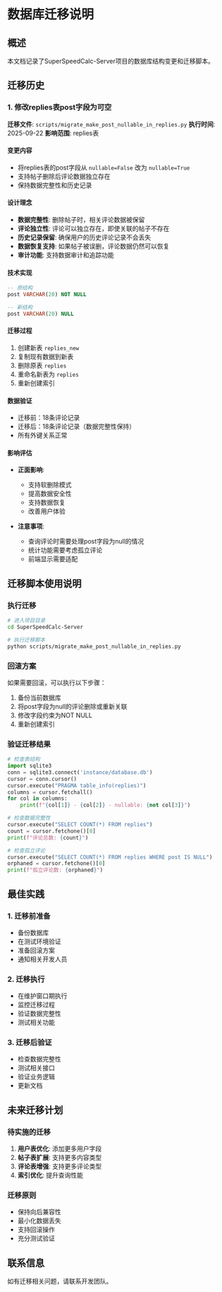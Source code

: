 # 数据库迁移说明

## 概述
本文档记录了SuperSpeedCalc-Server项目的数据库结构变更和迁移脚本。

## 迁移历史

### 1. 修改replies表post字段为可空
**迁移文件**: `scripts/migrate_make_post_nullable_in_replies.py`
**执行时间**: 2025-09-22
**影响范围**: replies表

#### 变更内容
- 将replies表的post字段从 `nullable=False` 改为 `nullable=True`
- 支持帖子删除后评论数据独立存在
- 保持数据完整性和历史记录

#### 设计理念
- **数据完整性**: 删除帖子时，相关评论数据被保留
- **评论独立性**: 评论可以独立存在，即使关联的帖子不存在
- **历史记录保留**: 确保用户的历史评论记录不会丢失
- **数据恢复支持**: 如果帖子被误删，评论数据仍然可以恢复
- **审计功能**: 支持数据审计和追踪功能

#### 技术实现
```sql
-- 原结构
post VARCHAR(20) NOT NULL

-- 新结构  
post VARCHAR(20) NULL
```

#### 迁移过程
1. 创建新表 `replies_new`
2. 复制现有数据到新表
3. 删除原表 `replies`
4. 重命名新表为 `replies`
5. 重新创建索引

#### 数据验证
- 迁移前：18条评论记录
- 迁移后：18条评论记录（数据完整性保持）
- 所有外键关系正常

#### 影响评估
- **正面影响**:
  - 支持软删除模式
  - 提高数据安全性
  - 支持数据恢复
  - 改善用户体验

- **注意事项**:
  - 查询评论时需要处理post字段为null的情况
  - 统计功能需要考虑孤立评论
  - 前端显示需要适配

## 迁移脚本使用说明

### 执行迁移
```bash
# 进入项目目录
cd SuperSpeedCalc-Server

# 执行迁移脚本
python scripts/migrate_make_post_nullable_in_replies.py
```

### 回滚方案
如果需要回滚，可以执行以下步骤：
1. 备份当前数据库
2. 将post字段为null的评论删除或重新关联
3. 修改字段约束为NOT NULL
4. 重新创建索引

### 验证迁移结果
```python
# 检查表结构
import sqlite3
conn = sqlite3.connect('instance/database.db')
cursor = conn.cursor()
cursor.execute("PRAGMA table_info(replies)")
columns = cursor.fetchall()
for col in columns:
    print(f"{col[1]} - {col[2]} - nullable: {not col[3]}")

# 检查数据完整性
cursor.execute("SELECT COUNT(*) FROM replies")
count = cursor.fetchone()[0]
print(f"评论总数: {count}")

# 检查孤立评论
cursor.execute("SELECT COUNT(*) FROM replies WHERE post IS NULL")
orphaned = cursor.fetchone()[0]
print(f"孤立评论数: {orphaned}")
```

## 最佳实践

### 1. 迁移前准备
- 备份数据库
- 在测试环境验证
- 准备回滚方案
- 通知相关开发人员

### 2. 迁移执行
- 在维护窗口期执行
- 监控迁移过程
- 验证数据完整性
- 测试相关功能

### 3. 迁移后验证
- 检查数据完整性
- 测试相关接口
- 验证业务逻辑
- 更新文档

## 未来迁移计划

### 待实施的迁移
1. **用户表优化**: 添加更多用户字段
2. **帖子表扩展**: 支持更多内容类型
3. **评论表增强**: 支持更多评论类型
4. **索引优化**: 提升查询性能

### 迁移原则
- 保持向后兼容性
- 最小化数据丢失
- 支持回滚操作
- 充分测试验证

## 联系信息
如有迁移相关问题，请联系开发团队。
